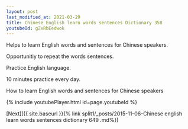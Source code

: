 ```yaml
---
layout: post
last_modified_at: 2021-03-29
title: Chinese English learn words sentences Dictionary 358 
youtubeId: gZxRbEedwok
---
```

 
 
Helps to learn English words and sentences for Chinese speakers.

Opportunitiy to repeat the words sentences. 

Practice English language. 
 
10 minutes practice every day. 
 
How to learn English words and sentences for Chinese speakers 
 
{% include youtubePlayer.html id=page.youtubeId %}
 
 
[Next]({{ site.baseurl }}{% link  split1/_posts/2015-11-06-Chinese english learn words sentences dictionary 649 .md%})
 
